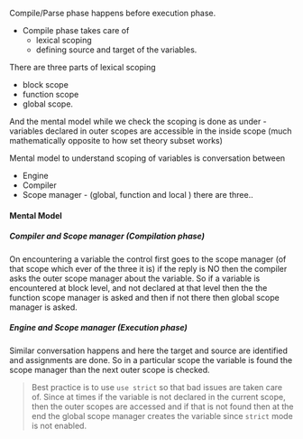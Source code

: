 Compile/Parse phase happens before execution phase. 
- Compile phase takes care of 
	- lexical scoping 
	- defining source and target of the variables. 

There are three parts of lexical scoping 
- block scope 
- function scope
- global scope.

And the mental model while we check the scoping is done as under - 
variables declared in outer scopes are accessible in the inside scope (much mathematically opposite to how set theory subset works)

Mental model to understand scoping of variables is conversation between 
- Engine 
- Compiler 
- Scope manager - (global, function and local ) there are three.. 

#### Mental Model 
##### Compiler and Scope manager (Compilation phase)
On encountering a variable the control first goes to the scope manager (of that scope which ever of the three it is) if the reply is NO then the compiler asks the outer scope manager about the variable. So if a variable is encountered at block level, and not declared at that level then the the function scope manager is asked and then if not there then global scope manager is asked. 

##### Engine and Scope manager (Execution phase)
Similar conversation happens and here the target and source are identified and assignments are done. So in a particular scope the variable is found the scope manager than the next outer scope is checked. 

> Best practice is to use `use strict` so that bad issues are taken care of. Since at times if the variable is not declared in the current scope, then the outer scopes are accessed and if that is not found then at the end the global scope manager creates the variable since `strict` mode is not enabled. 